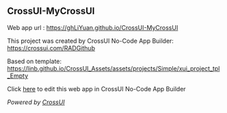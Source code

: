## CrossUI-MyCrossUI
Web app url : https://ghLiYuan.github.io/CrossUI-MyCrossUI

This project was created by CrossUI No-Code App Builder: https://crossui.com/RADGithub

Based on template: https://linb.github.io/CrossUI_Assets/assets/projects/Simple/xui_project_tpl_Empty

Click [here](https://crossui.com/RADGithub/#!from=github&owner=ghLiYuan&repo=CrossUI-MyCrossUI) to edit this web app in CrossUI No-Code App Builder

<i>Powered by [CrossUI](https://crossui.com)</i>
